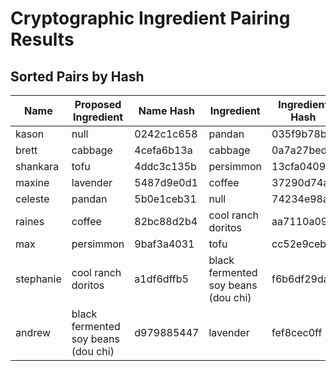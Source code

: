 # Cryptographic Ingredient Pairing Results

## Sorted Pairs by Hash

| Name | Proposed Ingredient | Name Hash | Ingredient | Ingredient Hash |
|------|---------------------|-----------|------------|----------------|
| kason | null | 0242c1c658 | pandan | 035f9b78b5 |
| brett | cabbage | 4cefa6b13a | cabbage | 0a7a27bedd |
| shankara | tofu | 4ddc3c135b | persimmon | 13cfa04091 |
| maxine | lavender | 5487d9e0d1 | coffee | 37290d74ac |
| celeste | pandan | 5b0e1ceb31 | null | 74234e98af |
| raines | coffee | 82bc88d2b4 | cool ranch doritos | aa7110a090 |
| max | persimmon | 9baf3a4031 | tofu | cc52e9ceb3 |
| stephanie | cool ranch doritos | a1df6dffb5 | black fermented soy beans (dou chi) | f6b6df29da |
| andrew | black fermented soy beans (dou chi) | d979885447 | lavender | fef8cec0ff |
